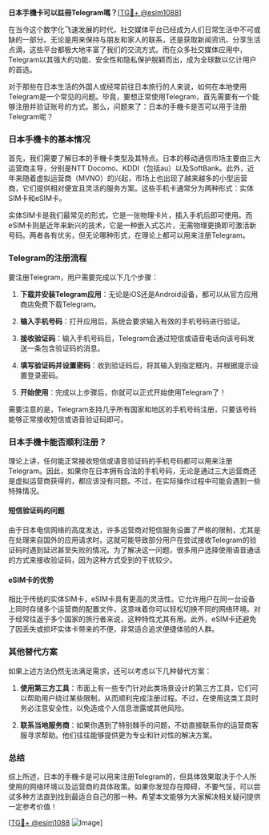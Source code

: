 **日本手機卡可以註冊Telegram嗎？**[[TG💪+ @esim1088](https://t.me/s/esim1088)]

在当今这个数字化飞速发展的时代，社交媒体平台已经成为人们日常生活中不可或缺的一部分。无论是用来保持与朋友和家人的联系，还是获取新闻资讯、分享生活点滴，这些平台都极大地丰富了我们的交流方式。而在众多社交媒体应用中，Telegram以其强大的功能、安全性和隐私保护脱颖而出，成为全球数以亿计用户的首选。

对于那些在日本生活的外国人或经常前往日本旅行的人来说，如何在本地使用Telegram是一个常见的问题。毕竟，要想正常使用Telegram，首先需要有一个能够注册并验证账号的方式。那么，问题来了：日本的手機卡是否可以用于注册Telegram呢？

### 日本手機卡的基本情况

首先，我们需要了解日本的手機卡类型及其特点。日本的移动通信市场主要由三大运营商主导，分别是NTT Docomo、KDDI（包括au）以及SoftBank。此外，近年来随着虚拟运营商（MVNO）的兴起，市场上也出现了越来越多的小型运营商，它们提供相对便宜且灵活的服务方案。这些手机卡通常分为两种形式：实体SIM卡和eSIM卡。

实体SIM卡是我们最常见的形式，它是一张物理卡片，插入手机后即可使用。而eSIM卡则是近年来新兴的技术，它是一种嵌入式芯片，无需物理更换即可激活新号码。两者各有优劣，但无论哪种形式，在理论上都可以用来注册Telegram。

### Telegram的注册流程

要注册Telegram，用户需要完成以下几个步骤：

1. **下载并安装Telegram应用**：无论是iOS还是Android设备，都可以从官方应用商店免费下载Telegram。
   
2. **输入手机号码**：打开应用后，系统会要求输入有效的手机号码进行验证。

3. **接收验证码**：输入手机号码后，Telegram会通过短信或语音电话向该号码发送一条包含验证码的消息。

4. **填写验证码并设置密码**：收到验证码后，将其输入到指定框内，并根据提示设置登录密码。

5. **开始使用**：完成以上步骤后，你就可以正式开始使用Telegram了！

需要注意的是，Telegram支持几乎所有国家和地区的手机号码注册，只要该号码能够正常接收短信或语音验证码即可。

### 日本手機卡能否顺利注册？

理论上讲，任何能正常接收短信或语音验证码的手机号码都可以用来注册Telegram。因此，如果你在日本拥有合法的手机号码，无论是通过三大运营商还是虚拟运营商获得的，都应该没有问题。不过，在实际操作过程中可能会遇到一些特殊情况。

#### 短信验证码的问题

由于日本电信网络的高度发达，许多运营商对短信服务设置了严格的限制，尤其是在处理来自国外的应用请求时。这就可能导致部分用户在尝试接收Telegram的验证码时遇到延迟甚至失败的情况。为了解决这一问题，很多用户选择使用语音通话的方式来接收验证码，因为这种方式受到的干扰较少。

#### eSIM卡的优势

相比于传统的实体SIM卡，eSIM卡具有更高的灵活性。它允许用户在同一台设备上同时存储多个运营商的配置文件，这意味着你可以轻松切换不同的网络环境。对于经常往返于多个国家的旅行者来说，这种特性尤其有用。此外，eSIM卡还避免了因丢失或损坏实体卡带来的不便，非常适合追求便捷体验的人群。

### 其他替代方案

如果上述方法仍然无法满足需求，还可以考虑以下几种替代方案：

1. **使用第三方工具**：市面上有一些专门针对此类场景设计的第三方工具，它们可以帮助用户绕过某些限制，从而顺利完成注册过程。不过，在使用这类工具时务必注意安全性，以免造成个人信息泄露或其他风险。

2. **联系当地服务商**：如果你遇到了特别棘手的问题，不妨直接联系你的运营商客服寻求帮助。他们往往能够提供更为专业和针对性的解决方案。

### 总结

综上所述，日本的手機卡是可以用来注册Telegram的，但具体效果取决于个人所使用的网络环境以及运营商的具体政策。如果你发现存在障碍，不要气馁，可以尝试多种方法直到找到最适合自己的那一种。希望本文能够为大家解决相关疑问提供一定参考价值！

[[TG💪+ @esim1088](https://t.me/s/esim1088) ![Image](https://i.postimg.cc/4NQfJmqS/Snipaste-2025-05-13-00-14-12.png)]